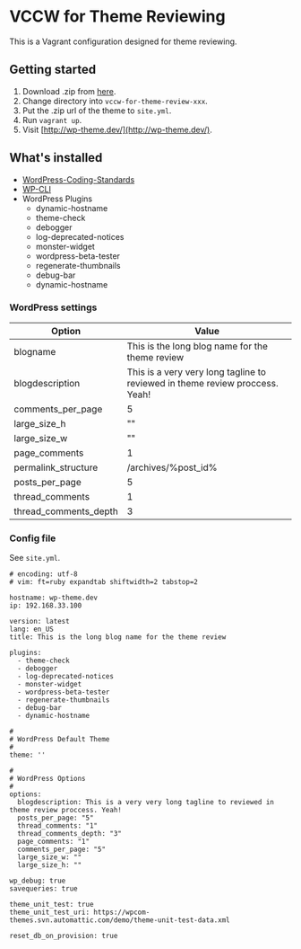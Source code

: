 # VCCW for Theme Reviewing

This is a Vagrant configuration designed for theme reviewing.

## Getting started

1. Download .zip from [here](https://github.com/vccw-team/vccw-theme-review/releases).
1. Change directory into `vccw-for-theme-review-xxx`.
1. Put the .zip url of the theme to `site.yml`.
1. Run `vagrant up`.
1. Visit [http://wp-theme.dev/](http://wp-theme.dev/).

## What's installed

* [WordPress-Coding-Standards](https://github.com/WordPress-Coding-Standards/WordPress-Coding-Standards)
* [WP-CLI](http://wp-cli.org/)
* WordPress Plugins
    * dynamic-hostname
    * theme-check
    * debogger
    * log-deprecated-notices
    * monster-widget
    * wordpress-beta-tester
    * regenerate-thumbnails
    * debug-bar
    * dynamic-hostname

### WordPress settings

| Option                | Value                                                                        |
| --------------------- | ---------------------------------------------------------------------------- |
| blogname              | This is the long blog name for the theme review                              |
| blogdescription       | This is a very very long tagline to reviewed in theme review proccess. Yeah! |
| comments_per_page     | 5                                                                            |
| large_size_h          | ""                                                                           |
| large_size_w          | ""                                                                           |
| page_comments         | 1                                                                            |
| permalink_structure   | /archives/%post_id%                                                          |
| posts_per_page        | 5                                                                            |
| thread_comments       | 1                                                                            |
| thread_comments_depth | 3                                                                            |

### Config file

See `site.yml`.

```
# encoding: utf-8
# vim: ft=ruby expandtab shiftwidth=2 tabstop=2

hostname: wp-theme.dev
ip: 192.168.33.100

version: latest
lang: en_US
title: This is the long blog name for the theme review

plugins:
  - theme-check
  - debogger
  - log-deprecated-notices
  - monster-widget
  - wordpress-beta-tester
  - regenerate-thumbnails
  - debug-bar
  - dynamic-hostname

#
# WordPress Default Theme
#
theme: ''

#
# WordPress Options
#
options:
  blogdescription: This is a very very long tagline to reviewed in theme review proccess. Yeah!
  posts_per_page: "5"
  thread_comments: "1"
  thread_comments_depth: "3"
  page_comments: "1"
  comments_per_page: "5"
  large_size_w: ""
  large_size_h: ""

wp_debug: true
savequeries: true

theme_unit_test: true
theme_unit_test_uri: https://wpcom-themes.svn.automattic.com/demo/theme-unit-test-data.xml

reset_db_on_provision: true
```
